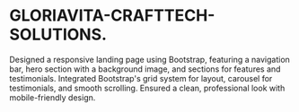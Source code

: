 # GLORIAVITA-CRAFTTECH-SOLUTIONS.
Designed a responsive landing page using Bootstrap, featuring a navigation bar, hero section with a background image, and sections for features and testimonials. Integrated Bootstrap's grid system for layout, carousel for testimonials, and smooth scrolling. Ensured a clean, professional look with mobile-friendly design.
